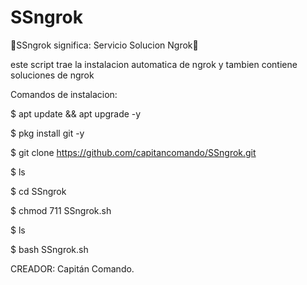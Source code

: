 # SSngrok
📱SSngrok significa: Servicio Solucion Ngrok📱

este script trae la instalacion automatica de
ngrok y tambien contiene soluciones de ngrok

Comandos de instalacion:

$ apt update && apt upgrade -y

$ pkg install git -y

$ git clone https://github.com/capitancomando/SSngrok.git

$ ls

$ cd SSngrok

$ chmod 711 SSngrok.sh

$ ls

$ bash SSngrok.sh


CREADOR: Capitán Comando.
